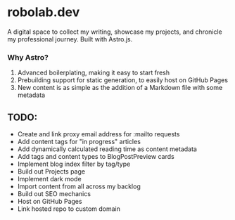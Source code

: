 # robolab.dev

A digital space to collect my writing, showcase my projects, and chronicle my professional journey.
Built with Astro.js.

### Why Astro?

1. Advanced boilerplating, making it easy to start fresh
2. Prebuilding support for static generation, to easily host on GitHub Pages
3. New content is as simple as the addition of a Markdown file with some metadata

## TODO:

- Create and link proxy email address for :mailto requests
- Add content tags for "in progress" articles
- Add dynamically calculated reading time as content metadata
- Add tags and content types to BlogPostPreview cards
- Implement blog index filter by tag/type
- Build out Projects page
- Implement dark mode
- Import content from all across my backlog
- Build out SEO mechanics
- Host on GitHub Pages
- Link hosted repo to custom domain
